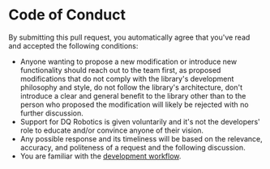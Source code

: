 # Code of Conduct

By submitting this pull request, you automatically agree that you've read and accepted the following conditions:

- Anyone wanting to propose a new modification or introduce new functionality should reach out to the team first, as proposed modifications that do not comply with the library's development philosophy and style, do not follow the library's architecture, don't introduce a clear and general benefit to the library other than to the person who proposed the modification will likely be rejected with no further discussion.
- Support for DQ Robotics is given voluntarily and it's not the developers' role to educate and/or convince anyone of their vision.
- Any possible response and its timeliness will be based on the relevance, accuracy, and politeness of a request and the following discussion.
- You are familiar with the [development workflow](https://github.com/dqrobotics/matlab/blob/master/CONTRIBUTING.md).
